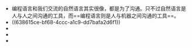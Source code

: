 - 编程语言和我们交流的自然语言其实很像，都是为了沟通。只不过自然语言是人与人之间沟通的工具，而==编程语言则是人与机器之间沟通的工具==。
- ((638615ce-bf68-4ccc-a1c9-dd7bafa2d6f1))
-
-
-